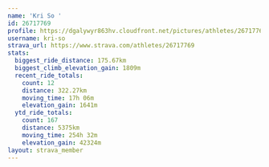 ```yaml
---
name: 'Kri So '
id: 26717769
profile: https://dgalywyr863hv.cloudfront.net/pictures/athletes/26717769/7761026/14/large.jpg
username: kri-so
strava_url: https://www.strava.com/athletes/26717769
stats:
  biggest_ride_distance: 175.67km
  biggest_climb_elevation_gain: 1809m
  recent_ride_totals:
    count: 12
    distance: 322.27km
    moving_time: 17h 06m
    elevation_gain: 1641m
  ytd_ride_totals:
    count: 167
    distance: 5375km
    moving_time: 254h 32m
    elevation_gain: 42324m
layout: strava_member
--- 
```

